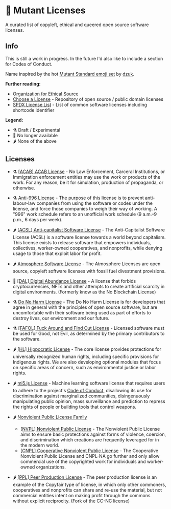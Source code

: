 # 🦠 Mutant Licenses
A curated list of copyleft, ethical and queered open source software licenses.

## Info

This is still a work in progress. In the future I'd also like to include a section for Codes of Conduct.

Name inspired by the hot [Mutant Standard emoji set](https://mutant.tech/) by [dzuk](https://dzuk.zone/).

**Further reading:**

* [Organization for Ethical Source](https://ethicalsource.dev/)
* [Choose a License](https://choosealicense.com/) - Repository of open source / public domain licenses
* [SPDX License List](https://spdx.org/licenses/) - List of common software licenses including shortcode identifier

**Legend:**

* ⚗️ Draft / Experimental
* 🧊 No longer available
* 🌶️ None of the above

## Licenses

* ⚗️ [[ACAB] ACAB License](https://github.com/jgrey4296/acab/blob/main/LICENSE) - No Law Enforcement, Carceral Institutions, or Immigration enforcement entities may use the work or products of the work. For any reason, be it for simulation, production of propaganda, or otherwise.

* ⚗️ [Anti-996 License](https://github.com/996icu/996.ICU#license) - The purpose of this license is to prevent anti-labour-law companies from using the software or codes under the license, and force those companies to weigh their way of working. A "996" work schedule refers to an unofficial work schedule (9 a.m.–9 p.m., 6 days per week).

* 🌶️ [[ACSL] Anti-capitalist Software License](https://anticapitalist.software/) - The Anti-Capitalist Software License (ACSL) is a software license towards a world beyond capitalism. This license exists to release software that empowers individuals, collectives, worker-owned cooperatives, and nonprofits, while denying usage to those that exploit labor for profit. 

* 🌶️ [Atmosphere Software License](https://www.open-austin.org/atmosphere-license/about/index.html) - The Atmosphere Licenses are open source, copyleft software licenses with fossil fuel divestment provisions. 

* 🧊 [[DAL] Digital Abundance License](https://web.archive.org/web/20220117162852/https://github.com/dzuk-mutant/digital-abundance-license) - A license that forbids cryptocurrencies, NFTs and other attempts to create artificial scarcity in digital environments. (Formerly know as the No Blockchain License)

* ⚗️ [Do No Harm License](https://github.com/raisely/NoHarm) - The Do No Harm License is for developers that agree in general with the principles of open source software, but are uncomfortable with their software being used as part of efforts to destroy lives, our environment and our future.

* ⚗️ [[FAFOL] Fuck Around and Find Out License](https://git.sr.ht/~boringcactus/fafol/tree/master/LICENSE.md) - Licensed software must be used for Good, not Evil, as determined by the primary contributors to the software.

* 🌶️ [[HL] Hippocratic License](https://firstdonoharm.dev/) - The core license provides protections for universally recognized human rights, including specific provisions for Indigenous rights. We are also developing optional modules that focus on specific areas of concern, such as environmental justice or labor rights.

* 🌶️ [ml5.js License](https://github.com/ml5js/Code-of-Conduct/blob/main/LICENSE.md) - Machine learning software license that requires users to adhere to the project's [Code of Conduct](https://github.com/ml5js/Code-of-Conduct), disallowing its use for discrimination against marginalized communities, disingenuously manipulating public opinion, mass surveillance and prediction to repress the rights of people or building tools that control weapons.

* 🌶️ [Nonviolent Public License Family](https://thufie.lain.haus/NPL.html)
  * [[NVPL] Nonviolent Public License](https://git.pixie.town/thufie/npl-builder/src/branch/main/nvpl.md) - The Nonviolent Public License aims to ensure basic protections against forms of violence, coercion, and discrimination which creations are frequently leveraged for in the modern world.
  * [[CNPL] Cooperative Nonviolent Public License](https://git.pixie.town/thufie/npl-builder/src/branch/main/cnpl.md) - The Cooperative Nonviolent Public License and CNPL-NA go further and only allow commercial use of the copyrighted work for individuals and worker-owned organizations.

* 🌶️ [[PPL] Peer Production License](https://wiki.p2pfoundation.net/Peer_Production_License) - The peer production license is an example of the Copyfair type of license, in which only other commoners, cooperatives and nonprofits can share and re-use the material, but not commercial entities intent on making profit through the commons without explicit reciprocity. (Fork of the CC-NC license)
